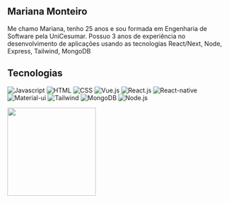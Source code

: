 
## Mariana Monteiro

Me chamo Mariana, tenho 25 anos e sou formada em Engenharia de Software pela UniCesumar. Possuo 3 anos de experiência no desenvolvimento de aplicações usando as tecnologias React/Next, Node, Express, Tailwind, MongoDB 

## Tecnologias

  ![Javascript](https://img.shields.io/badge/JavaScript-F7DF1E?style=for-the-badge&logo=javascript&logoColor=black)
  ![HTML](https://img.shields.io/badge/HTML-239120?style=for-the-badge&logo=html5&logoColor=white)
  ![CSS](https://img.shields.io/badge/CSS-239120?&style=for-the-badge&logo=css3&logoColor=white)
  ![Vue.js](https://img.shields.io/badge/Vue.js-35495E?style=for-the-badge&logo=vue.js&logoColor=4FC08D)
  ![React.js](https://img.shields.io/badge/React-20232A?style=for-the-badge&logo=react&logoColor=61DAFB)
  ![React-native](https://img.shields.io/badge/React_Native-20232A?style=for-the-badge&logo=react&logoColor=61DAFB)
  ![Material-ui](https://img.shields.io/badge/Material--UI-0081CB?style=for-the-badge&logo=material-ui&logoColor=white)
  ![Tailwind](https://img.shields.io/badge/Tailwind_CSS-38B2AC?style=for-the-badge&logo=tailwind-css&logoColor=white)
  ![MongoDB](https://img.shields.io/badge/MongoDB-4EA94B?style=for-the-badge&logo=mongodb&logoColor=white)
  ![Node.js](https://img.shields.io/badge/Node.js-43853D?style=for-the-badge&logo=node.js&logoColor=white)

  <img src="https://github-readme-stats.vercel.app/api/top-langs/?username=marianapmonteiro&layout=compact&bg_color=00000000" height="200px" align="left" />


<!-- **marianapmonteiro/marianapmonteiro** is a ✨ _special_ ✨ repository because its `README.md` (this file) appears on your GitHub profile. -->
